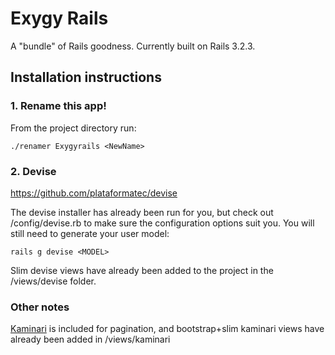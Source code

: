 Exygy Rails
=======
A "bundle" of Rails goodness. Currently built on Rails 3.2.3.

## Installation instructions

### 1. Rename this app!
From the project directory run:

```console
./renamer Exygyrails <NewName>
```

### 2. Devise
https://github.com/plataformatec/devise

The devise installer has already been run for you, but check out /config/devise.rb to make sure the configuration options suit you. You will still need to generate your user model:


```console
rails g devise <MODEL>
```

Slim devise views have already been added to the project in the /views/devise folder. 

### Other notes
[Kaminari](https://github.com/amatsuda/kaminari) is included for pagination, and bootstrap+slim kaminari views have already been added in /views/kaminari 

